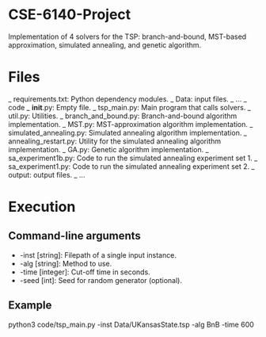 # CSE-6140-Project
Implementation of 4 solvers for the TSP: branch-and-bound, MST-based approximation, simulated
annealing, and genetic algorithm.

# Files
\_ requirements.txt: Python dependency modules.
\_ Data: input files.
  \_ ...
\_ code
  \_ __init__.py: Empty file.
  \_ tsp_main.py: Main program that calls solvers.
  \_ util.py: Utilities.
  \_ branch_and_bound.py: Branch-and-bound algorithm implementation.
  \_ MST.py: MST-approximation algorithm implementation.
  \_ simulated_annealing.py: Simulated annealing algorithm implementation.
  \_ annealing_restart.py: Utility for the simulated annealing algorithm implementation.
  \_ GA.py: Genetic algorithm implementation.
  \_ sa_experiment1b.py: Code to run the simulated annealing experiment set 1.
  \_ sa_experiment1.py: Code to run the simulated annealing experiment set 2.
\_ output: output files.
  \_ ...

# Execution
## Command-line arguments
  * -inst [string]: Filepath of a single input instance.
  * -alg [string]: Method to use.
  * -time [integer]: Cut-off time in seconds.
  * -seed [int]: Seed for random generator (optional).

## Example
python3 code/tsp_main.py -inst Data/UKansasState.tsp -alg BnB -time 600
